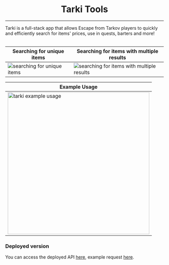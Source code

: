 <h1 align="center">Tarki Tools</h1>
<hr>
Tarki is a full-stack app that allows Escape from Tarkov players to quickly and efficiently search for items' prices, use in quests, barters and more!
<br/>
<br/>

| Searching for unique items | Searching for items with multiple results | 
|---|---|
| <img alt="searching for unique items" src="https://media.discordapp.net/attachments/524311890302599191/934928915980484688/unknown.png"/> | <img alt="searching for items with multiple results" src="https://media.discordapp.net/attachments/524311890302599191/934929341563945040/unknown.png"> |

| Example Usage |
|---|
| <a target="_blank" href="https://gfycat.com/whimsicalsinglegoldeneye"> <img src="https://thumbs.gfycat.com/WhimsicalSingleGoldeneye-size_restricted.gif" width="450" alt="tarki example usage"> </a> |

### Deployed version
You can access the deployed API [here](https://tarki-api.herokuapp.com), example request [here](https://tarki-api.herokuapp.com/items/salewa).
